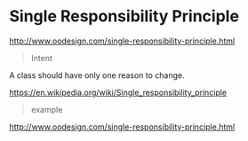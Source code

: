 # Single Responsibility Principle

http://www.oodesign.com/single-responsibility-principle.html

> Intent

A class should have only one reason to change.

https://en.wikipedia.org/wiki/Single_responsibility_principle

> example

http://www.oodesign.com/single-responsibility-principle.html
